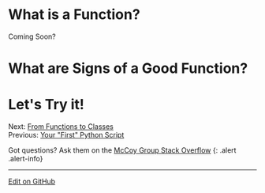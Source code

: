 # What is a Function?

Coming Soon?

# What are Signs of a Good Function?

# Let's Try it!

<span class="text-muted">Next:</span>
 [From Functions to Classes](FunctionsToClasses.md)<br/>
<span class="text-muted">Previous:</span>
 [Your "First" Python Script](FirstPythonScript.md)<br/>

Got questions? Ask them on the [McCoy Group Stack Overflow](https://stackoverflow.com/c/mccoygroup/questions/ask)
{: .alert .alert-info}

---
[Edit on GitHub <i class="fab fa-github" aria-hidden="true"></i>](https://github.com/McCoyGroup/References/edit/gh-pages/McCoy%20Group%20Code%20Academy/GettingStarted/FunctionsAndBeyond.md)
